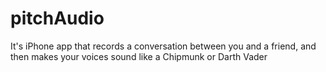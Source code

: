 # pitchAudio
It's iPhone app that records a conversation between you and a friend, 
and then makes your voices sound like a Chipmunk or Darth Vader
